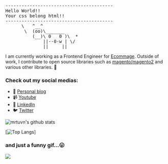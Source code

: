 <pre>
----------------------------------------
<span>Hello World!!</span>
<span>Your css belong html!!</span>
----------------------------------------
      \   ^__^
       \  (oo)\_______
          (__)\ 0   0 )\  *
              ||--0-w | \/
              ||     ||
</pre>

I am currently working as a Frontend Engineer for [Ecommage](https://github.com/ecommage). Outside of work, I contribute to open source libraries such as [magento/magento2](https://github.com/magento/magento2) and various other libraries. 👋

### Check out my social medias:

- 💬 [Personal blog](https://mrtuvn.github.io)
- 📹 [Youtube](https://www.youtube.com/c/NguyenTuMRTUVN?view_as=subscriber)
- 🔗 [LinkedIn](https://vn.linkedin.com/in/mrtuvn/)
- 🐦 [Twitter](https://twitter.com/tuna2191)

![mrtuvn's github stats](https://github-readme-stats.vercel.app/api?username=mrtuvn&count_private=true&show_icons=true&hide_title=true)

[![Top Langs](https://github-readme-stats.vercel.app/api/top-langs/?username=mrtuvn&layout=compact&hide_title=true)]

### and just a funny gif...😛
![](https://media.giphy.com/media/13GIgrGdslD9oQ/giphy.gif)
